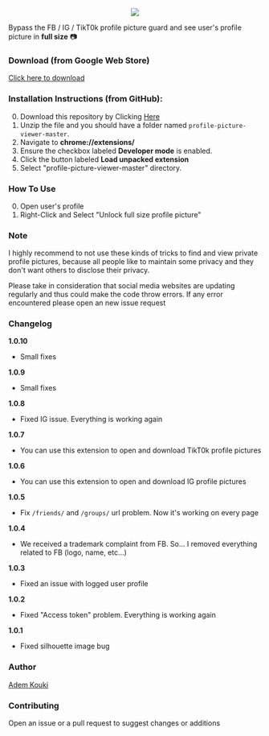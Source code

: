 <p align="center">
  <img src="https://i.imgur.com/JVoYjlC.png">
</p>


Bypass the FB / IG / TikT0k profile picture guard and see user's profile picture in __full size__ 📷

### Download (from Google Web Store)

[Click here to download](https://chrome.google.com/webstore/detail/profile-picture-viewer/olhdholihhioakdjhfhligfehfjjfeoc?hl=en&authuser=0)


### Installation Instructions (from GitHub):

0. Download this repository by Clicking [Here](https://github.com/Ademking/profile-picture-viewer/archive/refs/heads/master.zip)
1. Unzip the file and you should have a folder named `profile-picture-viewer-master`.
2. Navigate to **chrome://extensions/** 
3. Ensure the checkbox labeled **Developer mode** is enabled. 
4. Click the button labeled **Load unpacked extension**
5. Select "profile-picture-viewer-master" directory.

### How To Use

0. Open user's profile
1. Right-Click and Select "Unlock full size profile picture"

### Note

I highly recommend to not use these kinds of tricks to find and view private profile pictures, because all people like to maintain some privacy and they don't want others to disclose their privacy.

Please take in consideration that social media websites are updating regularly and thus could make the code throw errors. If any error encountered please open an new issue request

### Changelog

__1.0.10__
- Small fixes

__1.0.9__
- Small fixes

__1.0.8__
- Fixed IG issue. Everything is working again

__1.0.7__
- You can use this extension to open and download TikT0k profile pictures

__1.0.6__
- You can use this extension to open and download IG profile pictures

__1.0.5__
- Fix `/friends/` and `/groups/` url problem. Now it's working on every page

__1.0.4__
- We received a trademark complaint from FB. So... I removed everything related to FB (logo, name, etc...)

__1.0.3__
- Fixed an issue with logged user profile

__1.0.2__
- Fixed "Access token" problem. Everything is working again

__1.0.1__
- Fixed silhouette image bug

### Author

[Adem Kouki](https://github.com/Ademking)

### Contributing

Open an issue or a pull request to suggest changes or additions

